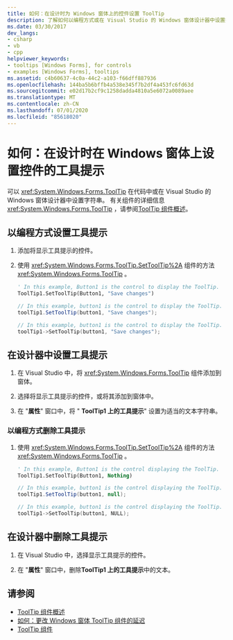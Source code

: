 ```yaml
---
title: 如何：在设计时为 Windows 窗体上的控件设置 ToolTip
description: 了解如何以编程方式或在 Visual Studio 的 Windows 窗体设计器中设置控件的工具提示。
ms.date: 03/30/2017
dev_langs:
- csharp
- vb
- cpp
helpviewer_keywords:
- tooltips [Windows Forms], for controls
- examples [Windows Forms], tooltips
ms.assetid: c4b60637-4c0a-44c2-a103-f66dff887936
ms.openlocfilehash: 144ba5b6bffb4a538e345f7b2df4a453fc6fd63d
ms.sourcegitcommit: e02d17b2cf9c1258dadda4810a5e6072a0089aee
ms.translationtype: MT
ms.contentlocale: zh-CN
ms.lasthandoff: 07/01/2020
ms.locfileid: "85618020"
---
```

# <a name="how-to-set-tooltips-for-controls-on-a-windows-form-at-design-time"></a>如何：在设计时在 Windows 窗体上设置控件的工具提示

可以 <xref:System.Windows.Forms.ToolTip> 在代码中或在 Visual Studio 的 Windows 窗体设计器中设置字符串。 有关组件的详细信息 <xref:System.Windows.Forms.ToolTip> ，请参阅[ToolTip 组件概述](tooltip-component-overview-windows-forms.md)。

## <a name="set-a-tooltip-programmatically"></a>以编程方式设置工具提示

1. 添加将显示工具提示的控件。

2. 使用 <xref:System.Windows.Forms.ToolTip.SetToolTip%2A> 组件的方法 <xref:System.Windows.Forms.ToolTip> 。

    ```vb
    ' In this example, Button1 is the control to display the ToolTip.
    ToolTip1.SetToolTip(Button1, "Save changes")
    ```

    ```csharp
    // In this example, button1 is the control to display the ToolTip.
    toolTip1.SetToolTip(button1, "Save changes");
    ```

    ```cpp
    // In this example, button1 is the control to display the ToolTip.
    toolTip1->SetToolTip(button1, "Save changes");
    ```

## <a name="set-a-tooltip-in-the-designer"></a>在设计器中设置工具提示

1. 在 Visual Studio 中，将 <xref:System.Windows.Forms.ToolTip> 组件添加到窗体。

2. 选择将显示工具提示的控件，或将其添加到窗体中。

3. 在 "**属性**" 窗口中，将 " **ToolTip1 上的工具提示**" 设置为适当的文本字符串。

### <a name="to-remove-a-tooltip-programmatically"></a>以编程方式删除工具提示

1. 使用 <xref:System.Windows.Forms.ToolTip.SetToolTip%2A> 组件的方法 <xref:System.Windows.Forms.ToolTip> 。

    ```vb
    ' In this example, Button1 is the control displaying the ToolTip.
    ToolTip1.SetToolTip(Button1, Nothing)
    ```

    ```csharp
    // In this example, button1 is the control displaying the ToolTip.
    toolTip1.SetToolTip(button1, null);
    ```

    ```cpp
    // In this example, button1 is the control displaying the ToolTip.
    toolTip1->SetToolTip(button1, NULL);
    ```

## <a name="remove-a-tooltip-in-the-designer"></a>在设计器中删除工具提示

1. 在 Visual Studio 中，选择显示工具提示的控件。

2. 在 "**属性**" 窗口中，删除**ToolTip1 上的工具提示**中的文本。

## <a name="see-also"></a>请参阅

- [ToolTip 组件概述](tooltip-component-overview-windows-forms.md)
- [如何：更改 Windows 窗体 ToolTip 组件的延迟](how-to-change-the-delay-of-the-windows-forms-tooltip-component.md)
- [ToolTip 组件](tooltip-component-windows-forms.md)
